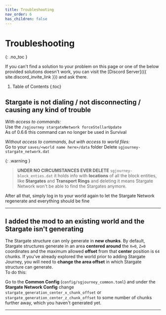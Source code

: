 ```yaml
---
title: Troubleshooting
nav_order: 6
has_children: false
---
```


# Troubleshooting
{: .no_toc }

If you can't find a solution to your problem on this page or one of the below provided solutions doesn't work, 
you can visit the [Discord Server]({{ site.discord_invite_link }}) and ask there.

1. Table of Contents
{:toc}

## Stargate is not dialing / not disconnecting / causing any kind of trouble
_With access to commands:_  
Use the `/sgjourney stargateNetwork forceStellarUpdate`  
As of 0.6.6 this command can no longer be used in Survival

_Without access to commands, but with access to world files:_  
Go to your `saves/<world name here>/data` folder
Delete `sgjourney-stargate_network.dat`

{: .warning }
> **UNDER NO CIRCUMSTANCES EVER DELETE** `sgjourney-block_enties.dat` it holds info with **locations** of all the block entities, 
> like **Stargates** and **Transport Rings** and deleting it means Stargate Network won't be able to find the Stargates anymore.

After all that, simply log in to your world again to let the Stargate Network regenerate and everything should be fine

___


## I added the mod to an existing world and the Stargate isn't generating
The Stargate structure can only generate in **new chunks**. 
By default, Stargate structures generate in an area **centered around** the `X=0`, `Z=0` coordinates and the maximum allowed **offset** from that **center** position is `64` chunks. 
If you've already explored the world prior to adding Stargate Journey, you will need to **change the area offset** in which Stargate structure can generate.  
To do this:

Go to the **Common Config** (`config/sgjourney_common.toml`) and under the **Stargate Network Config** change 
`stargate_generation_center_x_chunk_offset` or `stargate_generation_center_z_chunk_offset` to some number of chunks further away, which you haven't generated yet.

___

<!-- TODO: datapack update tutorial also with KubeJS variant -->